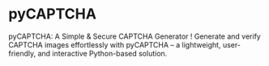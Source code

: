 # pyCAPTCHA
pyCAPTCHA: A Simple &amp; Secure CAPTCHA Generator ! Generate and verify CAPTCHA images effortlessly with pyCAPTCHA – a lightweight, user-friendly, and interactive Python-based solution.
